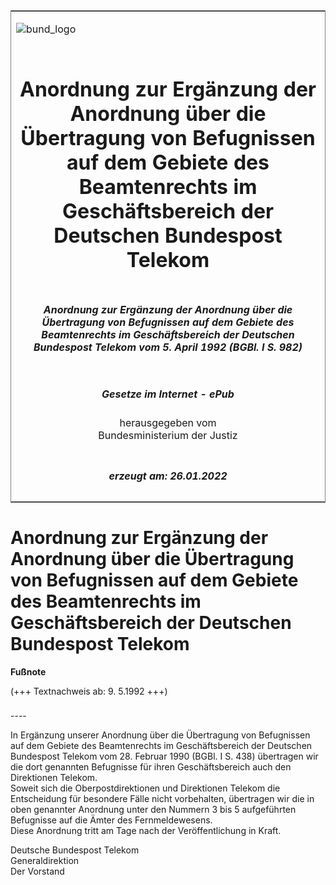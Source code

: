 <span id="DECKBLATT.html"></span>

<table border="0" frame="border" width="100%">

<tr valign="top">

<td align="left">

![bund\_logo](BfJ_2021_Web_de_de.gif)

</td>

<td align="right">

 

</td>

</tr>

<tr align="center" valign="middle">

<td colspan="2">

# Anordnung zur Ergänzung der Anordnung über die Übertragung von Befugnissen auf dem Gebiete des Beamtenrechts im Geschäftsbereich der Deutschen Bundespost Telekom

</td>

</tr>

<tr align="center" valign="middle">

<td colspan="2">

##### Anordnung zur Ergänzung der Anordnung über die Übertragung von Befugnissen auf dem Gebiete des Beamtenrechts im Geschäftsbereich der Deutschen Bundespost Telekom vom 5. April 1992 (BGBl. I S. 982)

</td>

</tr>

<tr align="center" valign="middle">

<td colspan="2">

  
  

##### Gesetze im Internet - ePub  
  
herausgegeben vom  
Bundesministerium der Justiz

</td>

</tr>

<tr align="center" valign="bottom">

<td colspan="2">

  
  

##### erzeugt am: 26.01.2022

</td>

</tr>

</table>

<span id="BJNR009820992.html"></span>

# Anordnung zur Ergänzung der Anordnung über die Übertragung von Befugnissen auf dem Gebiete des Beamtenrechts im Geschäftsbereich der Deutschen Bundespost Telekom

<div>

  
**Fußnote**

<div class="jnhtml">

<div>

<div class="jurAbsatz">

(+++ Textnachweis ab: 9. 5.1992 +++)

</div>

</div>

</div>

</div>

<span id="BJNR009820992BJNE000100314.html"></span>

###   
\----

<div>

<div class="jnhtml">

<div>

<div class="jurAbsatz">

In Ergänzung unserer Anordnung über die Übertragung von Befugnissen auf
dem Gebiete des Beamtenrechts im Geschäftsbereich der Deutschen
Bundespost Telekom vom 28. Februar 1990 (BGBl. I S. 438) übertragen wir
die dort genannten Befugnisse für ihren Geschäftsbereich auch den
Direktionen Telekom.  
Soweit sich die Oberpostdirektionen und Direktionen Telekom die
Entscheidung für besondere Fälle nicht vorbehalten, übertragen wir die
in oben genannter Anordnung unter den Nummern 3 bis 5 aufgeführten
Befugnisse auf die Ämter des Fernmeldewesens.  
Diese Anordnung tritt am Tage nach der Veröffentlichung in Kraft.  
  
<span class="SP">Deutsche Bundespost Telekom</span>  
<span class="SP">Generaldirektion</span>  
Der Vorstand

</div>

</div>

</div>

</div>
